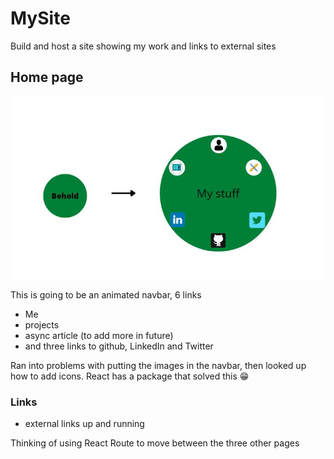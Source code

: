 # MySite

Build and host a site showing my work and links to external sites


## Home page

<img src="./src/media/HomPage.JPG" />

This is going to be an animated navbar, 6 links 

- Me
- projects
- async article (to add more in future)
- and three links to github, LinkedIn and Twitter

Ran into problems with putting the images in the navbar, then looked up how to add icons. React has a package that solved this 😁

### Links 
- external links up and running

Thinking of using React Route to move between the three other pages